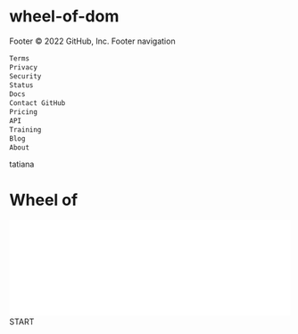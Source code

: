 # wheel-of-dom

Footer
© 2022 GitHub, Inc.
Footer navigation

    Terms
    Privacy
    Security
    Status
    Docs
    Contact GitHub
    Pricing
    API
    Training
    Blog
    About

tatiana 

<!DOCTYPE html>
<html lang="en">

<head>
  <meta charset="UTF-8">
  <meta http-equiv="X-UA-Compatible" content="IE=edge">
  <meta name="viewport" content="width=device-width, initial-scale=1.0">
  <link rel="stylesheet" href="style.css">
  <title>Wheel of DOOM</title>
</head>

<body>
  <div></div>
<div class="titulo">
  <h1>
    Wheel of
  </h1>
</div>

  <div>
    <img src="./img/logo.png" alt="">
  </div>

  <div class="button">
    <a>START</a>
  </div>
</body>

</html>